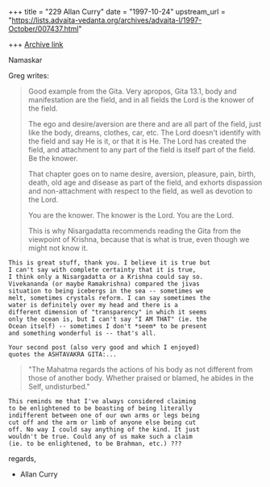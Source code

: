 +++
title = "229 Allan Curry"
date = "1997-10-24"
upstream_url = "https://lists.advaita-vedanta.org/archives/advaita-l/1997-October/007437.html"

+++
[Archive link](https://lists.advaita-vedanta.org/archives/advaita-l/1997-October/007437.html)

Namaskar

Greg writes:

>Good example from the Gita.  Very apropos, Gita 13.1,
>body and manifestation are the field, and in all fields
>the Lord is the knower of the field.
>
>The ego and desire/aversion are there and are all part
>of the field, just like the body, dreams, clothes, car,
>etc.  The Lord doesn't identify with the field and say
>He is it, or that it is He.  The Lord has created the field, and
>attachment to any part of the field is itself part of the field.
>Be the knower.
>
>That chapter goes on to name desire, aversion, pleasure, pain,
>birth, death, old age and disease as part of the field, and exhorts
>dispassion and non-attachment with respect to the field, as well
>as devotion to the Lord.
>
>You are the knower.  The knower is the Lord.  You are the Lord.
>
>This is why Nisargadatta recommends reading the Gita from the
>viewpoint of Krishna, because that is what is true, even though we
>might not know it.
>

    This is great stuff, thank you. I believe it is true but
    I can't say with complete certainty that it is true,
    I think only a Nisargadatta or a Krishna could say so.
    Vivekananda (or maybe Ramakrishna) compared the jivas
    situation to being icebergs in the sea -- sometimes we
    melt, sometimes crystals reform. I can say sometimes the
    water is definitely over my head and there is a
    different dimension of "transparency" in which it seems
    only the ocean is, but I can't say "I AM THAT" (ie. the
    Ocean itself) -- sometimes I don't *seem* to be present
    and something wonderful is -- that's all.

    Your second post (also very good and which I enjoyed)
    quotes the ASHTAVAKRA GITA:...


>    "The Mahatma regards the actions of his body as not
>    different from those of another body. Whether praised or
>    blamed, he abides in the Self, undisturbed."

    This reminds me that I've always considered claiming
    to be enlightened to be boasting of being literally
    indifferent between one of our own arms or legs being
    cut off and the arm or limb of anyone else being cut
    off. No way I could say anything of the kind. It just
    wouldn't be true. Could any of us make such a claim
    (ie. to be enlightened, to be Brahman, etc.) ???


regards,

- Allan Curry


